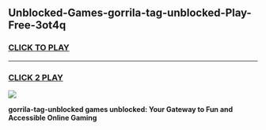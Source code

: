 
## Unblocked-Games-gorrila-tag-unblocked-Play-Free-3ot4q
<h3>
<a href="https://premium76.site?title=gorrila-tag-unblocked&ref=20M">CLICK TO PLAY</a></h3>
<hr>

<h3>
<a href="https://premium76.site?title=gorrila-tag-unblocked&ref=20M">CLICK 2 PLAY</a>
  
</h3>

<a href="https://premium76.site?title=gorrila-tag-unblocked&ref=19M"><img src="https://clearcache.store/games.png"></a>


**gorrila-tag-unblocked games unblocked: Your Gateway to Fun and Accessible Online Gaming**
